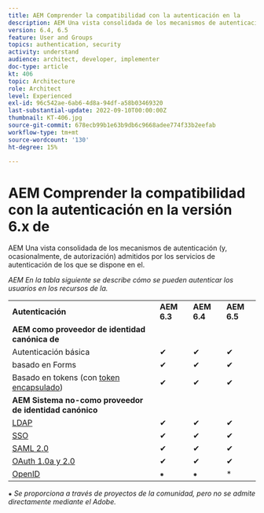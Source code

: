 ```yaml
---
title: AEM Comprender la compatibilidad con la autenticación en la
description: AEM Una vista consolidada de los mecanismos de autenticación (y, ocasionalmente, de autorización) admitidos por los servicios de autenticación de los que se dispone en el.
version: 6.4, 6.5
feature: User and Groups
topics: authentication, security
activity: understand
audience: architect, developer, implementer
doc-type: article
kt: 406
topic: Architecture
role: Architect
level: Experienced
exl-id: 96c542ae-6ab6-4d8a-94df-a58b03469320
last-substantial-update: 2022-09-10T00:00:00Z
thumbnail: KT-406.jpg
source-git-commit: 678ecb99b1e63b9db6c9668adee774f33b2eefab
workflow-type: tm+mt
source-wordcount: '130'
ht-degree: 15%

---
```


# AEM Comprender la compatibilidad con la autenticación en la versión 6.x de

AEM Una vista consolidada de los mecanismos de autenticación (y, ocasionalmente, de autorización) admitidos por los servicios de autenticación de los que se dispone en el.

*AEM En la tabla siguiente se describe cómo se pueden autenticar los usuarios en los recursos de la.*

<table>
    <tbody>
        <tr>
            <td><strong>Autenticación</strong></td>
            <td><strong>AEM 6.3</strong></td>
            <td><strong>AEM 6.4</strong></td>
            <td><strong>AEM 6.5</strong></td>
        </tr>
        <tr>
            <td><strong>AEM como proveedor de identidad canónica de</strong></td>
            <td></td>
            <td></td>
            <td></td>
        </tr>
        <tr>
            <td>Autenticación básica</td>
            <td>✔</td>
            <td>✔</td>
            <td>✔</td>
        </tr>
        <tr>
            <td>basado en Forms</td>
            <td>✔</td>
            <td>✔</td>
            <td>✔</td>
        </tr>
        <tr>
            <td>Basado en tokens (con <a href="https://experienceleague.adobe.com/docs/experience-manager-65/administering/security/encapsulated-token.html" target="_blank">token encapsulado</a>)</td>
            <td>✔</td>
            <td>✔</td>
            <td>✔</td>
        </tr>
        <tr>
            <td><strong>AEM Sistema no-como proveedor de identidad canónico</strong></td>
            <td></td>
            <td></td>
            <td></td>
            <tr>
                <td><a href="https://experienceleague.adobe.com/docs/experience-manager-65/administering/security/ldap-config.html" target="_blank">LDAP</a></td>
                <td>✔</td>
                <td>✔</td>
                <td>✔</td>
            </tr>
            <tr>
                <td><a href="https://experienceleague.adobe.com/docs/experience-manager-65/deploying/configuring/single-sign-on.html?lang=es" target="_blank">SSO</a></td>
                <td>✔</td>
                <td>✔</td>
                <td>✔</td>
            </tr>
            <tr>
                <td><a href="https://experienceleague.adobe.com/docs/experience-manager-65/administering/security/saml-2-0-authenticationhandler.html?lang=es" target="_blank">SAML 2.0</a></td>
                <td>✔</td>
                <td>✔</td>
                <td>✔</td>
            </tr>
            <tr>
                <td><a href="https://experienceleague.adobe.com/docs/events/assets/oauth-server-functionality-in-aem-7-23-14.pdf" target="_blank">OAuth 1.0a y 2.0</a></td>
                <td>✔</td>
                <td>✔</td>
                <td>✔</td>
            </tr>
            <tr>
                <td><a href="https://sling.apache.org/documentation/the-sling-engine/authentication/authentication-authenticationhandler/openid-authenticationhandler.html" target="_blank">OpenID</a></td>
                <td>⁕</td>
                <td>⁕</td>
                <td>*</td>
            </tr>
    </tbody>
</table>

⁕ *Se proporciona a través de proyectos de la comunidad, pero no se admite directamente mediante el Adobe.*
